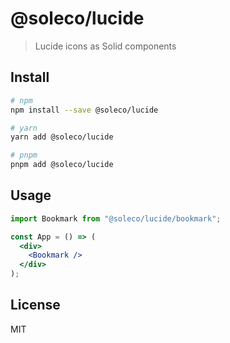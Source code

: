 # @soleco/lucide

> Lucide icons as Solid components

## Install

```bash
# npm
npm install --save @soleco/lucide

# yarn
yarn add @soleco/lucide

# pnpm
pnpm add @soleco/lucide
```

## Usage

```jsx
import Bookmark from "@soleco/lucide/bookmark";

const App = () => (
  <div>
    <Bookmark />
  </div>
);
```

## License

MIT
